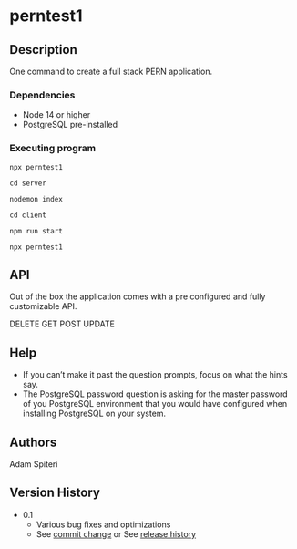 # perntest1



## Description

One command to create a full stack PERN application.  

### Dependencies
* Node 14 or higher
* PostgreSQL pre-installed




### Executing program
```
npx perntest1

cd server

nodemon index

cd client 

npm run start

npx perntest1
```

## API
Out of the box the application comes with a pre configured and fully customizable API.

DELETE
GET
POST
UPDATE

## Help

* If you can’t make it past the question prompts, focus on what the hints say.  
* The PostgreSQL password question is asking for the master password of you PostgreSQL environment that you would have configured when installing PostgreSQL on your system.


## Authors


Adam Spiteri

## Version History

* 0.1
    * Various bug fixes and optimizations
    * See [commit change]() or See [release history]()

